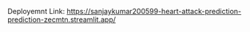 Deployemnt Link: https://sanjaykumar200599-heart-attack-prediction-prediction-zecmtn.streamlit.app/
